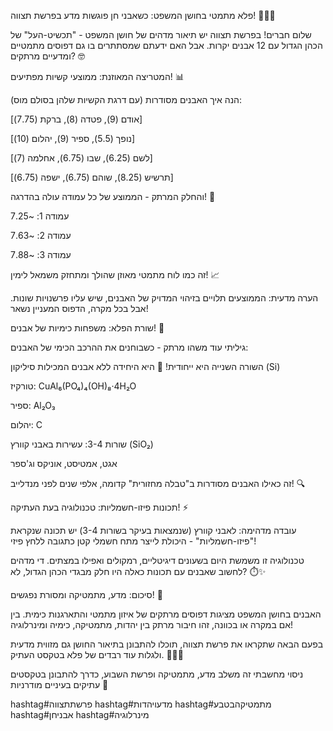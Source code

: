 פלא מתמטי בחושן המשפט: כשאבני חן פוגשות מדע בפרשת תצווה! 💎✨🧮


שלום חברים! בפרשת תצווה יש תיאור מדהים של חושן המשפט - "תכשיט-העל" של הכהן הגדול עם 12 אבנים יקרות. אבל האם ידעתם שמסתתרים בו גם דפוסים מתמטיים ומדעיים מרתקים? 🤓


המטריצה המאוזנת: ממוצעי קשיות מפתיעים! 📊

הנה איך האבנים מסודרות (עם דרגת הקשיות שלהן בסולם מוס):

[אודם (9), פטדה (8), ברקת (7.75)]

[נופך (5.5), ספיר (9), יהלום (10)]

[לשם (6.25), שבו (6.75), אחלמה (7)]

[תרשיש (8.25), שוהם (6.75), ישפה (6.75)]

והחלק המרתק - הממוצע של כל עמודה עולה בהדרגה! 🤯

עמודה 1: ~7.25

עמודה 2: ~7.63

עמודה 3: ~7.88

זה כמו לוח מתמטי מאוזן שהולך ומתחזק משמאל לימין! 📈

הערה מדעית: הממוצעים תלויים בזיהוי המדויק של האבנים, שיש עליו פרשנויות שונות. אבל בכל מקרה, הדפוס המעניין נשאר!



שורת הפלא: משפחות כימיות של אבנים! 🧪

גיליתי עוד משהו מרתק - כשבוחנים את ההרכב הכימי של האבנים:

השורה השנייה היא ייחודית! 👑 היא היחידה ללא אבנים המכילות סיליקון (Si)

טורקיז: CuAl₆(PO₄)₄(OH)₈·4H₂O

ספיר: Al₂O₃

יהלום: C

שורות 3-4: עשירות באבני קוורץ (SiO₂)

אגט, אמטיסט, אוניקס וג'ספר

זה כאילו האבנים מסודרות ב"טבלה מחזורית" קדומה, אלפי שנים לפני מנדלייב! 🔍



תכונות פיזו-חשמליות: טכנולוגיה בעת העתיקה! ⚡

עובדה מדהימה: לאבני קוורץ (שנמצאות בעיקר בשורות 3-4) יש תכונה שנקראת "פיזו-חשמליות" - היכולת לייצר מתח חשמלי קטן כתגובה ללחץ פיזי!

טכנולוגיה זו משמשת היום בשעונים דיגיטליים, רמקולים ואפילו במצתים. די מדהים לחשוב שאבנים עם תכונות כאלה היו חלק מבגדי הכהן הגדול, לא? ⏱️✨



סיכום: מדע, מתמטיקה ומסורת נפגשים! 🌟

האבנים בחושן המשפט מציגות דפוסים מרתקים של איזון מתמטי והתארגנות כימית. בין אם במקרה או בכוונה, זהו חיבור מרתק בין יהדות, מתמטיקה, כימיה ומינרלוגיה!

בפעם הבאה שתקראו את פרשת תצווה, תוכלו להתבונן בתיאור החושן גם מזווית מדעית ולגלות עוד רבדים של פלא בטקסט העתיק. 💎🔢✨



ניסוי מחשבתי זה משלב מדע, מתמטיקה ופרשת השבוע, כדרך להתבונן בטקסטים עתיקים בעיניים מודרניות 🙏



hashtag#פרשתתצווה hashtag#מדעויהדות hashtag#מתמטיקהבטבע hashtag#אבניחן hashtag#מינרלוגיה

